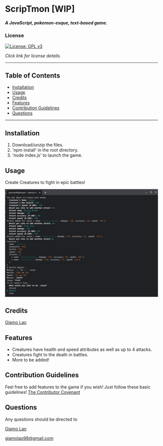 # ScripTmon [WIP]
##### A JavaScript, pokemon-esque, text-based game.
### License
[![License: GPL v3](https://img.shields.io/badge/License-GPLv3-blue.svg)](https://www.gnu.org/licenses/gpl-3.0)

*Click link for license details.*

---------------
## Table of Contents
* [Installation](#installation)
* [Usage](#usage)
* [Credits](#credits)
* [Features](#features)
* [Contribution Guidelines](#contribution-guidelines)
* [Questions](#questions)
---------------
## Installation
1. Download/unzip the files.
2. 'npm install' in the root directory.
3. 'node index.js' to launch the game.
## Usage
Create Creatures to fight in epic battles!

![A picture of the game running in a terminal.](./assets/images/showcase.png)

## Credits
[Giamo Lao](https://www.github.com/TechnicalParadox)
## Features
* Creatures have health and speed attributes as well as up to 4 attacks.
* Creatures fight to the death in battles.
* More to be added!
## Contribution Guidelines
Feel free to add features to the game if you wish! Just follow these basic guidelines!
[The Contributor Covenant](https://www.contributor-covenant.org/)
## Questions
Any questions should be directed to 

[Giamo Lao](https://technicalparadox.github.io)

[giamolao98@gmail.com](mailto:https://technicalparadox.github.io)
